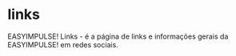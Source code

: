 # links
EASYIMPULSE! Links - é a página de links e informações gerais da EASYIMPULSE! em redes sociais.

